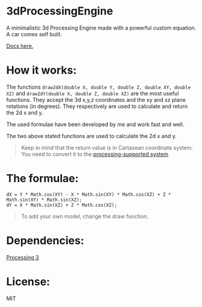# 3dProcessingEngine
A minimalistic 3d Processing Engine made with a powerful custom equation. A car comes self built.

[Docs here.](https://github.com/raklaptudirm/3dEngine/wiki)

# How it works:
The functions `draw2dX(double X, double Y, double Z, double XY, double XZ)` and `draw2dY(double X, double Z, double XZ)` are the most useful functions. They accept the 3d x,y,z coordinates and the xy and xz plane rotations (in degrees). They respectively are used to calculate and return the 2d x and y.

The used formulae have been developed by me and work fast and well.

The two above stated functions are used to calculate the 2d x and y.
> Keep in mind that the return value is in Cartasean coordinate system. You need to convert it to the [processing-supported system](https://processing.org/tutorials/drawing/)

# The formulae:
```processing
dX = Y * Math.cos(XY) - X * Math.sin(XY) * Math.cos(XZ) + Z * Math.sin(XY) * Math.sin(XZ);
dY = X * Math.sin(XZ) + Z * Math.cos(XZ);
```

> To add your own model, change the draw function.

# Dependencies:
[Processing 3](https://processing.org/download/)

# License:
MIT
